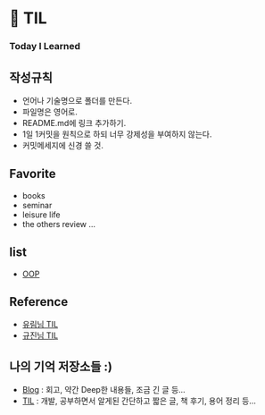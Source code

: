 # 📝 TIL
<h3>Today I Learned</h3>

## 작성규칙
  - 언어나 기술명으로 폴더를 만든다.
  - 파일명은 영어로.
  - README.md에 링크 추가하기.
  - 1일 1커밋을 원칙으로 하되 너무 강제성을 부여하지 않는다.
  - 커밋메세지에 신경 쓸 것.

## Favorite
  - books
  - seminar
  - leisure life
  - the others review ...

## list
  - [OOP](https://github.com/gwonsungjun/TIL/blob/master/OOP/Object-oriented-programming.md)


## Reference
- [유림님 TIL](https://github.com/milooy/TIL#today-i-learned)
- [규진님 TIL](https://github.com/iamkyu/TIL)

## 나의 기억 저장소들 :)

- [Blog](https://gwonsungjun.github.io/) : 회고, 약간 Deep한 내용들, 조금 긴 글 등...   
- [TIL](https://github.com/gwonsungjun/TIL) : 개발, 공부하면서 알게된 간단하고 짧은 글, 책 후기, 용어 정리 등...
